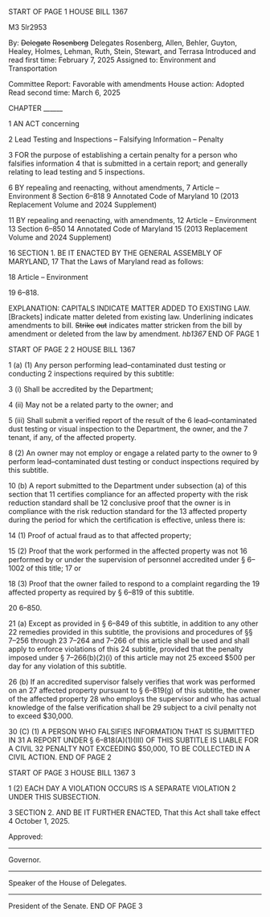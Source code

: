START OF PAGE 1
HOUSE BILL 1367

M3 5lr2953

By: ~~Delegate~~ ~~Rosenberg~~ Delegates Rosenberg, Allen, Behler, Guyton, Healey,
Holmes, Lehman, Ruth, Stein, Stewart, and Terrasa
Introduced and read first time: February 7, 2025
Assigned to: Environment and Transportation

Committee Report: Favorable with amendments
House action: Adopted
Read second time: March 6, 2025

CHAPTER ______

1 AN ACT concerning

2 Lead Testing and Inspections – Falsifying Information – Penalty

3 FOR the purpose of establishing a certain penalty for a person who falsifies information
4 that is submitted in a certain report; and generally relating to lead testing and
5 inspections.

6 BY repealing and reenacting, without amendments,
7 Article – Environment
8 Section 6–818
9 Annotated Code of Maryland
10 (2013 Replacement Volume and 2024 Supplement)

11 BY repealing and reenacting, with amendments,
12 Article – Environment
13 Section 6–850
14 Annotated Code of Maryland
15 (2013 Replacement Volume and 2024 Supplement)

16 SECTION 1. BE IT ENACTED BY THE GENERAL ASSEMBLY OF MARYLAND,
17 That the Laws of Maryland read as follows:

18 Article – Environment

19 6–818.

EXPLANATION: CAPITALS INDICATE MATTER ADDED TO EXISTING LAW.
[Brackets] indicate matter deleted from existing law.
Underlining indicates amendments to bill.
~~Strike~~ ~~out~~ indicates matter stricken from the bill by amendment or deleted from the law by
amendment. *hb1367*
END OF PAGE 1

START OF PAGE 2
2 HOUSE BILL 1367

1 (a) (1) Any person performing lead–contaminated dust testing or conducting
2 inspections required by this subtitle:

3 (i) Shall be accredited by the Department;

4 (ii) May not be a related party to the owner; and

5 (iii) Shall submit a verified report of the result of the
6 lead–contaminated dust testing or visual inspection to the Department, the owner, and the
7 tenant, if any, of the affected property.

8 (2) An owner may not employ or engage a related party to the owner to
9 perform lead–contaminated dust testing or conduct inspections required by this subtitle.

10 (b) A report submitted to the Department under subsection (a) of this section that
11 certifies compliance for an affected property with the risk reduction standard shall be
12 conclusive proof that the owner is in compliance with the risk reduction standard for the
13 affected property during the period for which the certification is effective, unless there is:

14 (1) Proof of actual fraud as to that affected property;

15 (2) Proof that the work performed in the affected property was not
16 performed by or under the supervision of personnel accredited under § 6–1002 of this title;
17 or

18 (3) Proof that the owner failed to respond to a complaint regarding the
19 affected property as required by § 6–819 of this subtitle.

20 6–850.

21 (a) Except as provided in § 6–849 of this subtitle, in addition to any other
22 remedies provided in this subtitle, the provisions and procedures of §§ 7–256 through
23 7–264 and 7–266 of this article shall be used and shall apply to enforce violations of this
24 subtitle, provided that the penalty imposed under § 7–266(b)(2)(i) of this article may not
25 exceed $500 per day for any violation of this subtitle.

26 (b) If an accredited supervisor falsely verifies that work was performed on an
27 affected property pursuant to § 6–819(g) of this subtitle, the owner of the affected property
28 who employs the supervisor and who has actual knowledge of the false verification shall be
29 subject to a civil penalty not to exceed $30,000.

30 (C) (1) A PERSON WHO FALSIFIES INFORMATION THAT IS SUBMITTED IN
31 A REPORT UNDER § 6–818(A)(1)(III) OF THIS SUBTITLE IS LIABLE FOR A CIVIL
32 PENALTY NOT EXCEEDING $50,000, TO BE COLLECTED IN A CIVIL ACTION.
END OF PAGE 2

START OF PAGE 3
HOUSE BILL 1367 3

1 (2) EACH DAY A VIOLATION OCCURS IS A SEPARATE VIOLATION
2 UNDER THIS SUBSECTION.

3 SECTION 2. AND BE IT FURTHER ENACTED, That this Act shall take effect
4 October 1, 2025.

Approved:

________________________________________________________________________________
Governor.

________________________________________________________________________________
Speaker of the House of Delegates.

________________________________________________________________________________
President of the Senate.
END OF PAGE 3